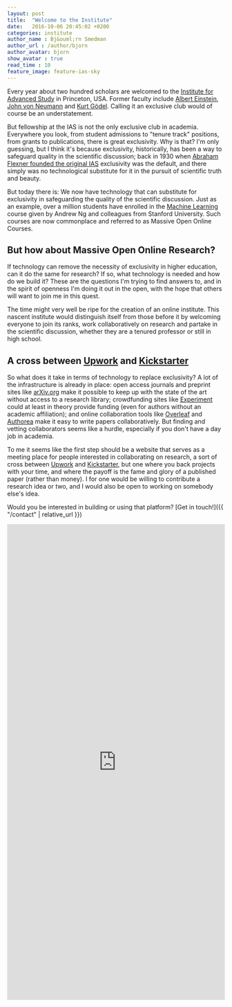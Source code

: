 ```yaml
---
layout: post
title:  "Welcome to the Institute"
date:   2016-10-06 20:45:02 +0200
categories: institute
author_name : Bj&ouml;rn Smedman
author_url : /author/bjorn
author_avatar: bjorn
show_avatar : true
read_time : 10
feature_image: feature-ias-sky
---
```

Every year about two hundred scholars are welcomed to the
<a href="http://www.ias.edu">Institute for Advanced Study</a> in Princeton, USA.
Former faculty include <a href="https://en.wikipedia.org/wiki/Albert_Einstein">Albert Einstein</a>,
<a href="https://en.wikipedia.org/wiki/John_von_Neumann">John von Neumann</a> and
<a href="https://en.wikipedia.org/wiki/Kurt_G%C3%B6del">Kurt Gödel</a>. Calling it an exclusive club
would of course be an understatement.

But fellowship at the IAS is not the only exclusive club in academia.
Everywhere you look, from student admissions to "tenure track" positions, from grants to publications,
there is great exclusivity. Why is that? I'm only guessing, but I think it's because exclusivity,
historically, has been a way to safeguard quality in the scientific discussion; back in 1930 when
<a href="https://en.wikipedia.org/wiki/Institute_for_Advanced_Study#Founding">Abraham Flexner
founded the original IAS</a> exclusivity was the default, and there simply was no technological
substitute for it in the pursuit of scientific truth and beauty.

But today there is: We now have technology that can substitute for exclusivity in safeguarding the
quality of the scientific discussion. Just as an example, over a million students have
enrolled in the <a href="https://www.coursera.org/learn/machine-learning">Machine Learning</a> course
given by Andrew Ng and colleagues from Stanford University. Such courses are now commonplace and
referred to as Massive Open Online Courses.

## But how about Massive Open Online Research?

If technology can remove the necessity of exclusivity in higher education, can it do the same for
research? If so, what technology is needed and how do we build it? These are the questions I'm
trying to find answers to, and in the spirit of openness I'm doing it out in the open, with the
hope that others will want to join me in this quest.

The time might very well be ripe for the creation of an online institute. This nascent institute
would distinguish itself from those before it by welcoming everyone to join its ranks, work
collaboratively on research and partake in the scientific discussion, whether they are a tenured
professor or still in high school.

## A cross between [Upwork](https://www.upwork.com/) and [Kickstarter](https://www.kickstarter.com)

So what does it take in terms of technology to replace exclusivity? A lot of the infrastructure is
already in place: open access journals and preprint sites like [arXiv.org](https://arxiv.org) make it
possible to keep up with the state of the art without access to a research library; crowdfunding sites
like [Experiment](https://experiment.com) could at least in theory provide funding (even for authors
without an academic affiliation); and online collaboration tools like
[Overleaf](https://www.overleaf.com) and [Authorea](https://www.authorea.com) make it easy to write
papers collaboratively. But finding and vetting collaborators seems like a hurdle, especially if
you don't have a day job in academia.

To me it seems like the first step should be a website that serves as a meeting place for people
interested in collaborating on research, a sort of cross between [Upwork](https://www.upwork.com/)
and [Kickstarter](https://www.kickstarter.com), but one where you back projects with your time,
and where the payoff is the fame and glory of a published paper (rather than money). I for one
would be willing to contribute a research idea or two, and I would also be open to working on
somebody else's idea.

Would you be interested in building or using that platform? [Get in touch!]({{ "/contact" | relative_url }})

<iframe src="https://docs.google.com/forms/d/e/1FAIpQLSc1sEx335_JdWxLcfXUggpk9rl41QbFx1jQfjfHqAecdO2DYA/viewform?embedded=true" width="100%" height="1100" frameborder="0" marginheight="0" marginwidth="0">Loading...</iframe>

